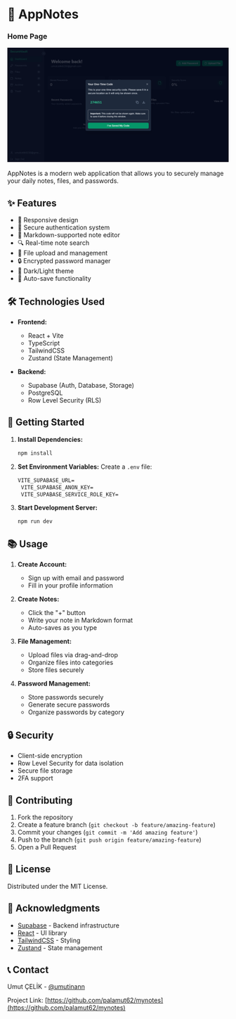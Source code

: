 # 📝 AppNotes

### Home Page
![Home](/home.png)

AppNotes is a modern web application that allows you to securely manage your daily notes, files, and passwords.

## ✨ Features

- 📱 Responsive design
- 🔐 Secure authentication system
- 📝 Markdown-supported note editor
- 🔍 Real-time note search
- 📁 File upload and management
- 🔒 Encrypted password manager
- 🌙 Dark/Light theme
- 🔄 Auto-save functionality

## 🛠️ Technologies Used

- **Frontend:**
  - React + Vite
  - TypeScript
  - TailwindCSS
  - Zustand (State Management)

- **Backend:**
  - Supabase (Auth, Database, Storage)
  - PostgreSQL
  - Row Level Security (RLS)

## 🚀 Getting Started

1. **Install Dependencies:**
   ```bash
   npm install
   ```

2. **Set Environment Variables:**
   Create a `.env` file:
   ```
   VITE_SUPABASE_URL=
    VITE_SUPABASE_ANON_KEY=
    VITE_SUPABASE_SERVICE_ROLE_KEY=
   ```

3. **Start Development Server:**
   ```bash
   npm run dev
   ```

## 📚 Usage

1. **Create Account:**
   - Sign up with email and password
   - Fill in your profile information

2. **Create Notes:**
   - Click the "+" button
   - Write your note in Markdown format
   - Auto-saves as you type

3. **File Management:**
   - Upload files via drag-and-drop
   - Organize files into categories
   - Store files securely

4. **Password Management:**
   - Store passwords securely
   - Generate secure passwords
   - Organize passwords by category

## 🔒 Security

- Client-side encryption
- Row Level Security for data isolation
- Secure file storage
- 2FA support

## 🤝 Contributing

1. Fork the repository
2. Create a feature branch (`git checkout -b feature/amazing-feature`)
3. Commit your changes (`git commit -m 'Add amazing feature'`)
4. Push to the branch (`git push origin feature/amazing-feature`)
5. Open a Pull Request

## 📄 License

Distributed under the MIT License.

## 🙏 Acknowledgments

- [Supabase](https://supabase.com/) - Backend infrastructure
- [React](https://reactjs.org/) - UI library
- [TailwindCSS](https://tailwindcss.com/) - Styling
- [Zustand](https://github.com/pmndrs/zustand) - State management

## 📞 Contact

Umut ÇELİK - [@umutinann](https://twitter.com/palamut62)

Project Link: [https://github.com/palamut62/mynotes](https://github.com/palamut62/mynotes)
